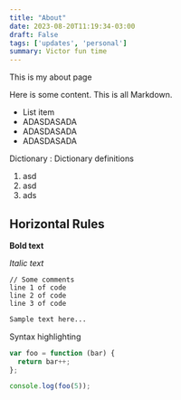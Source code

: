 ```yaml
---
title: "About"
date: 2023-08-20T11:19:34-03:00
draft: False
tags: ['updates', 'personal']
summary: Victor fun time
---
```


This is my about page


Here is some content. This is all Markdown.

- List item
- ADASDASADA
- ADASDASADA
- ADASDASADA

Dictionary
: Dictionary definitions

1. asd
2. asd
3. ads

Horizontal Rules
---

**Bold text**

*Italic text*


    // Some comments
    line 1 of code
    line 2 of code
    line 3 of code



``` python
Sample text here...
```


Syntax highlighting

``` js
var foo = function (bar) {
  return bar++;
};

console.log(foo(5));
```

